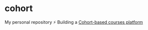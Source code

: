 # cohort
My personal repository
⚡ Building a  [Cohort-based courses platform](https://www.teachfloor.com/)
